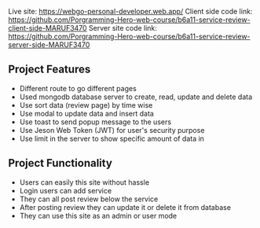 Live site: https://webgo-personal-developer.web.app/
Client side code link: https://github.com/Porgramming-Hero-web-course/b6a11-service-review-client-side-MARUF3470
Server site code link: https://github.com/Porgramming-Hero-web-course/b6a11-service-review-server-side-MARUF3470

## Project Features

- Different route to go different pages
- Used mongodb database server to create, read, update and delete data
- Use sort data (review page) by time wise
- Use modal to update data and insert data
- Use toast to send popup message to the users
- Use Jeson Web Token (JWT) for user's security purpose
- Use limit in the server to show specific amount of data in

## Project Functionality

- Users can easily this site without hassle
- Login users can add service
- They can all post review below the service
- After posting review they can update it or delete it from database
- They can use this site as an admin or user mode
